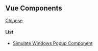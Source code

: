 ## Vue Components

[Chinese](README.md)

#### List
- [Simulate Windows Popup Component](window-dialog/README.md)
